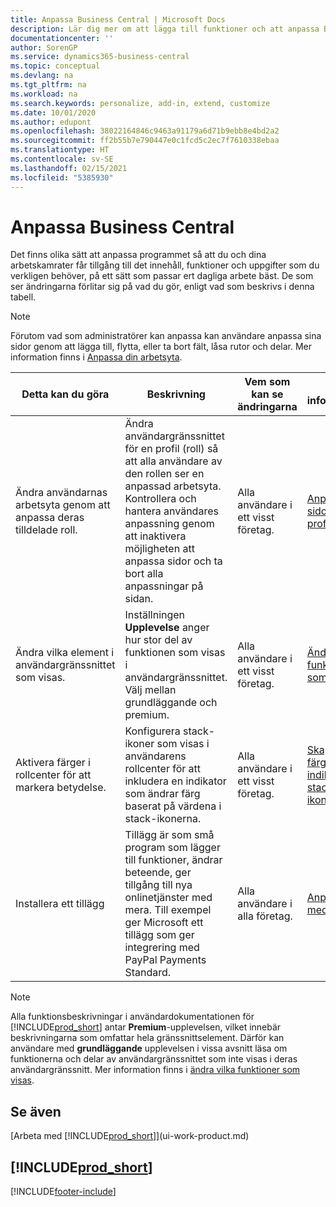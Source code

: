 ```yaml
---
title: Anpassa Business Central | Microsoft Docs
description: Lär dig mer om att lägga till funktioner och att anpassa Business Central.
documentationcenter: ''
author: SorenGP
ms.service: dynamics365-business-central
ms.topic: conceptual
ms.devlang: na
ms.tgt_pltfrm: na
ms.workload: na
ms.search.keywords: personalize, add-in, extend, customize
ms.date: 10/01/2020
ms.author: edupont
ms.openlocfilehash: 38022164846c9463a91179a6d71b9ebb8e4bd2a2
ms.sourcegitcommit: ff2b55b7e790447e0c1fcd5c2ec7f7610338ebaa
ms.translationtype: HT
ms.contentlocale: sv-SE
ms.lasthandoff: 02/15/2021
ms.locfileid: "5385930"
---
```

# <a name="customize-business-central"></a>Anpassa Business Central
Det finns olika sätt att anpassa programmet så att du och dina arbetskamrater får tillgång till det innehåll, funktioner och uppgifter som du verkligen behöver, på ett sätt som passar ert dagliga arbete bäst. De som ser ändringarna förlitar sig på vad du gör, enligt vad som beskrivs i denna tabell.

> [!NOTE]
> Förutom vad som administratörer kan anpassa kan användare anpassa sina sidor genom att lägga till, flytta, eller ta bort fält, låsa rutor och delar. Mer information finns i [Anpassa din arbetsyta](ui-personalization-user.md).

| Detta kan du göra    |  Beskrivning  |  Vem som kan se ändringarna  |  Mer information  |
|-----|---------------|---------|-------|
|Ändra användarnas arbetsyta genom att anpassa deras tilldelade roll.|Ändra användargränssnittet för en profil (roll) så att alla användare av den rollen ser en anpassad arbetsyta. Kontrollera och hantera användares anpassning genom att inaktivera möjligheten att anpassa sidor och ta bort alla anpassningar på sidan.|Alla användare i ett visst företag.|[Anpassa sidor för profiler](ui-personalization-manage.md)|
|Ändra vilka element i användargränssnittet som visas.|Inställningen **Upplevelse** anger hur stor del av funktionen som visas i användargränssnittet. Välj mellan grundläggande och premium.|Alla användare i ett visst företag.|[Ändra vilka funktioner som visas](ui-experiences.md)|
|Aktivera färger i rollcenter för att markera betydelse.|Konfigurera stack-ikoner som visas i användarens rollcenter för att inkludera en indikator som ändrar färg baserat på värdena i stack-ikonerna.|Alla användare i ett visst företag.|[Skapa en färglagd indikator på stack-ikoner](admin-how-set-up-colored-indicator-on-cues.md)|
|Installera ett tillägg|Tillägg är som små program som lägger till funktioner, ändrar beteende, ger tillgång till nya onlinetjänster med mera. Till exempel ger Microsoft ett tillägg som ger integrering med PayPal Payments Standard.|Alla användare i alla företag.|[Anpassa med tillägg](ui-extensions.md)|
> [!NOTE]
> Alla funktionsbeskrivningar i användardokumentationen för [!INCLUDE[prod_short](includes/prod_short.md)] antar **Premium**-upplevelsen, vilket innebär beskrivningarna som omfattar hela gränssnittselement. Därför kan användare med **grundläggande** upplevelsen i vissa avsnitt läsa om funktionerna och delar av användargränssnittet som inte visas i deras användargränssnitt. Mer information finns i [ändra vilka funktioner som visas](ui-experiences.md).

## <a name="see-also"></a>Se även
[Arbeta med [!INCLUDE[prod_short](includes/prod_short.md)]](ui-work-product.md)  

## [!INCLUDE[prod_short](includes/free_trial_md.md)]  


[!INCLUDE[footer-include](includes/footer-banner.md)]